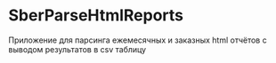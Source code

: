 # SberParseHtmlReports
Приложение для парсинга ежемесячных и заказных html отчётов с выводом результатов в csv таблицу
